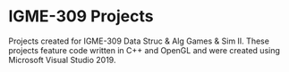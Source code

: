 # IGME-309 Projects
Projects created for IGME-309 Data Struc & Alg Games & Sim II. These projects feature code written in C++ and OpenGL and were created using Microsoft Visual Studio 2019.
